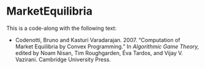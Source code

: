 # MarketEquilibria

This is a code-along with the following text:

- Codenotti, Bruno and Kasturi Varadarajan. 2007. &ldquo;Computation of Market Equilibria by Convex Programming.&rdquo; In *Algorithmic Game Theory,* edited by Noam Nisan, Tim Roughgarden, Éva Tardos, and Vijay V. Vazirani. Cambridge University Press.
